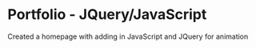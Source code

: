# Portfolio - JQuery/JavaScript 
Created a homepage with adding in JavaScript and JQuery for animation
